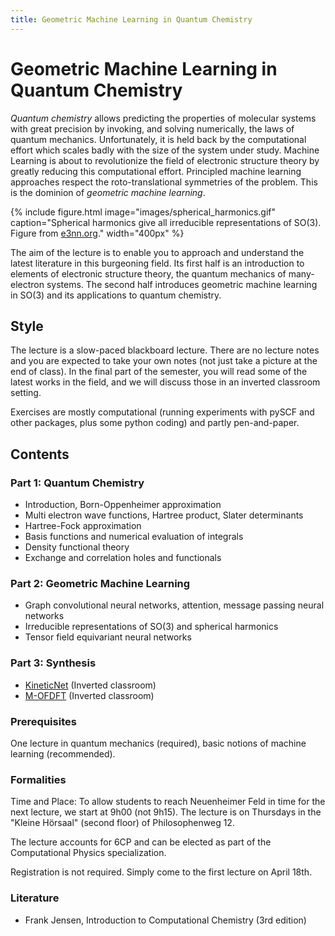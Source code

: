 ```yaml
---
title: Geometric Machine Learning in Quantum Chemistry 
---
```


# Geometric Machine Learning in Quantum Chemistry 

_Quantum chemistry_ allows predicting the properties of molecular systems with great precision by invoking, and solving numerically, the laws of quantum mechanics. Unfortunately, it is held back by the computational effort which scales badly with the size of the system under study. Machine Learning is about to revolutionize the field of electronic structure theory by greatly reducing this computational effort. Principled machine learning approaches respect the roto-translational symmetries of the problem. This is the dominion of _geometric machine learning_. 

{%
  include figure.html
  image="images/spherical_harmonics.gif"
  caption="Spherical harmonics give all irreducible representations of SO(3). Figure from [e3nn.org](https://e3nn.org/)."
  width="400px"
%}

The aim of the lecture is to enable you to approach and understand the latest literature in this burgeoning field. Its first half is an introduction to elements of electronic structure theory, the quantum mechanics of many-electron systems. The second half introduces geometric machine learning in SO(3) and its applications to quantum chemistry.

## Style 
The lecture is a slow-paced blackboard lecture. There are no lecture notes and you are expected to take your own notes (not just take a picture at the end of class). In the final part of the semester, you will read some of the latest works in the field, and we will discuss those in an inverted classroom setting. 

Exercises are mostly computational (running experiments with pySCF and other packages, plus some python coding) and partly pen-and-paper. 

## Contents 
### Part 1: Quantum Chemistry 
* Introduction, Born-Oppenheimer approximation
* Multi electron wave functions, Hartree product, Slater determinants
* Hartree-Fock approximation
* Basis functions and numerical evaluation of integrals
* Density functional theory
* Exchange and correlation holes and functionals

### Part 2: Geometric Machine Learning
* Graph convolutional neural networks, attention, message passing neural networks
* Irreducible representations of SO(3) and spherical harmonics
* Tensor field equivariant neural networks

### Part 3: Synthesis 
* [KineticNet](https://pubs.aip.org/aip/jcp/article/159/14/144113/2916356/KineticNet-Deep-learning-a-transferable-kinetic) (Inverted classroom) 
* [M-OFDFT](https://arxiv.org/abs/2309.16578) (Inverted classroom) 
  
### Prerequisites
One lecture in quantum mechanics (required), basic notions of machine learning (recommended). 

### Formalities
Time and Place: To allow students to reach Neuenheimer Feld in time for the next lecture, we start at 9h00 (not 9h15). The lecture is on Thursdays in the "Kleine Hörsaal" (second floor) of Philosophenweg 12. 

The lecture accounts for 6CP and can be elected as part of the Computational Physics specialization. 

Registration is not required. Simply come to the first lecture on April 18th. 

### Literature

- Frank Jensen, Introduction to Computational Chemistry (3rd edition)

